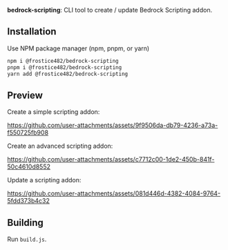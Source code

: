 __bedrock-scripting__: CLI tool to create / update Bedrock Scripting addon.

## Installation

Use NPM package manager (npm, pnpm, or yarn)

```sh
npm i @frostice482/bedrock-scripting
pnpm i @frostice482/bedrock-scripting
yarn add @frostice482/bedrock-scripting
```

## Preview

Create a simple scripting addon:

https://github.com/user-attachments/assets/9f9506da-db79-4236-a73a-f550725fb908

Create an advanced scripting addon:

https://github.com/user-attachments/assets/c7712c00-1de2-450b-841f-50c4610d8552

Update a scripting addon:

https://github.com/user-attachments/assets/081d446d-4382-4084-9764-5fdd373b4c32

## Building

Run `build.js`.
